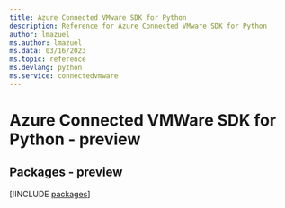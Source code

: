 ```yaml
---
title: Azure Connected VMware SDK for Python
description: Reference for Azure Connected VMware SDK for Python
author: lmazuel
ms.author: lmazuel
ms.data: 03/16/2023
ms.topic: reference
ms.devlang: python
ms.service: connectedvmware
---
```

# Azure Connected VMWare SDK for Python - preview
## Packages - preview
[!INCLUDE [packages](connected-vmware-index.md)]
